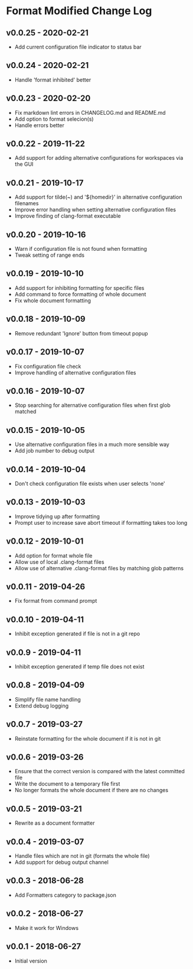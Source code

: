 # Format Modified Change Log

## v0.0.25 - 2020-02-21

- Add current configuration file indicator to status bar

## v0.0.24 - 2020-02-21

- Handle 'format inhibited' better

## v0.0.23 - 2020-02-20

- Fix markdown lint errors in CHANGELOG.md and README.md
- Add option to format selecion(s)
- Handle errors better

## v0.0.22 - 2019-11-22

- Add support for adding alternative configurations for workspaces via the GUI

## v0.0.21 - 2019-10-17

- Add support for tilde(~) and '${homedir}' in alternative configuration filenames
- Improve error handling when setting alternative configuration files
- Improve finding of clang-format executable

## v0.0.20 - 2019-10-16

- Warn if configuration file is not found when formatting
- Tweak setting of range ends

## v0.0.19 - 2019-10-10

- Add support for inhibiting formatting for specific files
- Add command to force formatting of whole document
- Fix whole document formatting

## v0.0.18 - 2019-10-09

- Remove redundant 'Ignore' button from timeout popup

## v0.0.17 - 2019-10-07

- Fix configuration file check
- Improve handling of alternative configuration files

## v0.0.16 - 2019-10-07

- Stop searching for alternative configuration files when first glob matched

## v0.0.15 - 2019-10-05

- Use alternative configuration files in a much more sensible way
- Add job number to debug output

## v0.0.14 - 2019-10-04

- Don't check configuration file exists when user selects 'none'

## v0.0.13 - 2019-10-03

- Improve tidying up after formatting
- Prompt user to increase save abort timeout if formatting takes too long

## v0.0.12 - 2019-10-01

- Add option for format whole file
- Allow use of local .clang-format files
- Allow use of alternative .clang-format files by matching glob patterns

## v0.0.11 - 2019-04-26

- Fix format from command prompt

## v0.0.10 - 2019-04-11

- Inhibit exception generated if file is not in a git repo

## v0.0.9 - 2019-04-11

- Inhibit exception generated if temp file does not exist

## v0.0.8 - 2019-04-09

- Simplify file name handling
- Extend debug logging

## v0.0.7 - 2019-03-27

- Reinstate formatting for the whole document if it is not in git

## v0.0.6 - 2019-03-26

- Ensure that the correct version is compared with the latest committed file
- Write the document to a temporary file first
- No longer formats the whole document if there are no changes

## v0.0.5 - 2019-03-21

- Rewrite as a document formatter

## v0.0.4 - 2019-03-07

- Handle files which are not in git (formats the whole file)
- Add support for debug output channel

## v0.0.3 - 2018-06-28

- Add Formatters category to package.json

## v0.0.2 - 2018-06-27

- Make it work for Windows

## v0.0.1 - 2018-06-27

- Initial version
